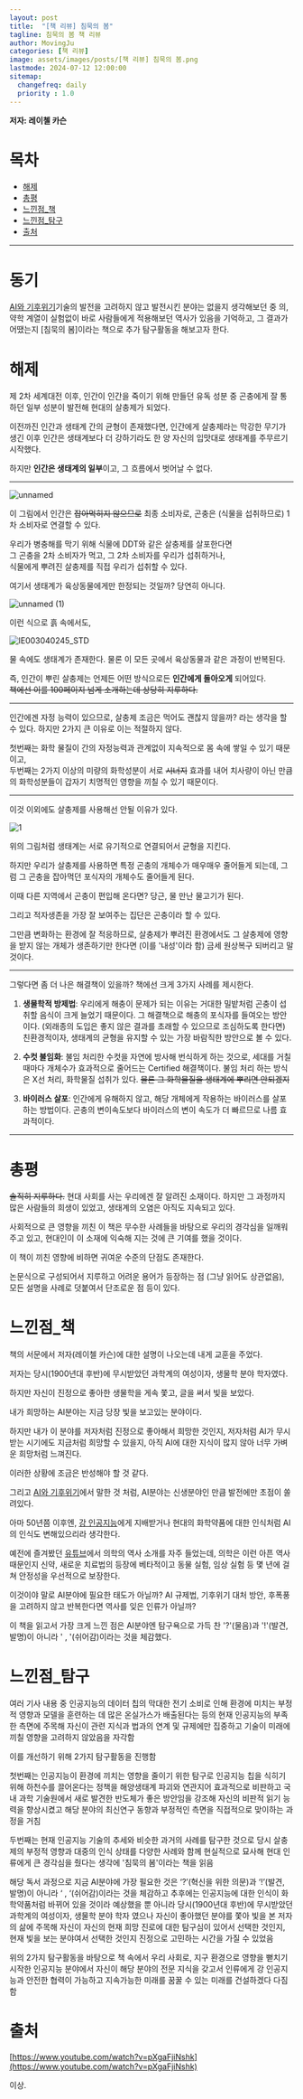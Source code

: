 ```yaml
---
layout: post
title:  "[책 리뷰] 침묵의 봄"
tagline: 침묵의 봄 책 리뷰
author: MovingJu
categories: [책 리뷰]
image: assets/images/posts/[책 리뷰] 침묵의 봄.png
lastmode: 2024-07-12 12:00:00
sitemap:
  changefreq: daily
  priority : 1.0
---
```

**저자: 레이첼 카슨**

# 목차
- [해제](#해제)
- [총평](#총평)
- [느낀점_책](#느낀점_책)
- [느낀점_탐구](#느낀점_탐구)
- [출처](#출처)

----

# 동기

[AI와 기후위기]()기술의 발전을 고려하지 않고 발전시킨 분야는 없을지 생각해보던 중 의, 약학 계열이 실험없이 바로 사람들에게 적용해보던 역사가 있음을 기억하고, 그 결과가 어땠는지 [침묵의 봄]이라는 책으로 추가 탐구활동을 해보고자 한다.

# 해제

제 2차 세계대전 이후, 인간이 인간을 죽이기 위해 만들던 유독 성분 중 곤충에게 잘 통하던 일부 성분이 발전해 현대의 살충제가 되었다.

이전까진 인간과 생태계 간의 균형이 존재했다면, 인간에게 살충제라는 막강한 무기가 생긴 이후 인간은 생태계보다 더 강하기라도 한 양 자신의 입맛대로 생태계를 주무르기 시작했다.

하지만 **인간은 생태계의 일부**이고, 그 흐름에서 벗어날 수 없다.

---------

![unnamed](https://github.com/user-attachments/assets/ffb67d3d-bc71-4615-91d5-bc13a285c40a)

이 그림에서 인간은 ~~잡아먹히지 않으므로~~ 최종 소비자로, 곤충은 (식물을 섭취하므로) 1차 소비자로 연결할 수 있다.

우리가 병충해를 막기 위해 식물에 DDT와 같은 살충제를 살포한다면    
그 곤충을 2차 소비자가 먹고, 그 2차 소비자를 우리가 섭취하거나,   
식물에게 뿌려진 살충제를 직접 우리가 섭취할 수 있다.

여기서 생태계가 육상동물에게만 한정되는 것일까? 당연히 아니다.

![unnamed (1)](https://github.com/user-attachments/assets/2cfd468b-3116-43dd-980b-df7442a48b88) 

이런 식으로 흙 속에서도, 

![IE003040245_STD](https://github.com/user-attachments/assets/030ff9aa-b7d2-4dcd-bf71-98b188bf45de)

물 속에도 생태계가 존재한다. 물론 이 모든 곳에서 육상동물과 같은 과정이 반복된다.

즉, 인간이 뿌린 살충제는 언제든 어떤 방식으로든 **인간에게 돌아오게** 되어있다.    
~~책에선 이를 100페이지 넘게 소개하는데 상당히 지루하다.~~

---------

인간에겐 자정 능력이 있으므로, 살충제 조금은 먹어도 괜찮지 않을까? 라는 생각을 할 수 있다. 하지만 2가지 큰 이유로 이는 적절하지 않다.

첫번째는 화학 물질이 간의 자정능력과 관계없이 지속적으로 몸 속에 쌓일 수 있기 때문이고,    
두번째는 2가지 이상의 미량의 화학성분이 서로 ~~시너지~~ 효과를 내어 치사량이 아닌 만큼의 화학성분들이 갑자기 치명적인 영향을 끼칠 수 있기 때문이다.

---------

이것 이외에도 살충제를 사용해선 안될 이유가 있다.

![1](https://github.com/user-attachments/assets/de0b4037-7098-4ef3-934b-179e59b0d2a8)

위의 그림처럼 생태계는 서로 유기적으로 연결되어서 균형을 지킨다.

하지만 우리가 살충제를 사용하면 특정 곤충의 개체수가 매우매우 줄어들게 되는데, 그럼 그 곤충을 잡아먹던 포식자의 개체수도 줄어들게 된다.

이때 다른 지역에서 곤충이 편입해 온다면? 당근, 물 만난 물고기가 된다.

그리고 적자생존을 가장 잘 보여주는 집단은 곤충이라 할 수 있다.

그만큼 변화하는 환경에 잘 적응하므로, 살충제가 뿌려진 환경에서도 그 살충제에 영향을 받지 않는 개체가 생존하기만 한다면 (이를 '내성'이라 함) 금세 원상복구 되버리고 말 것이다.

--------

그렇다면 좀 더 나은 해결책이 있을까? 책에선 크게 3가지 사례를 제시한다.

1. **생물학적 방제법**: 우리에게 해충이 문제가 되는 이유는 거대한 밀밭처럼 곤충이 섭취할 음식이 크게 늘었기 때문이다. 그 해결책으로 해충의 포식자를 들여오는 방안이다. (외래종의 도입은 좋지 않은 결과를 초래할 수 있으므로 조심하도록 한다면) 친환경적이자, 생태계의 균형을 유지할 수 있는 가장 바람직한 방안으로 볼 수 있다.   

2. **수컷 불임화**: 불임 처리한 수컷을 자연에 방사해 번식하게 하는 것으로, 세대를 거칠 때마다 개체수가 효과적으로 줄어드는 Certified 해결책이다. 불임 처리 하는 방식은 X선 처리, 화학물질 섭취가 있다. ~~물론 그 화학물질을 생태계에 뿌리면 안되겠지~~

3. **바이러스 살포**: 인간에게 유해하지 않고, 해당 개체에게 작용하는 바이러스를 살포하는 방법이다. 곤충의 변이속도보다 바이러스의 변이 속도가 더 빠르므로 나름 효과적이다.

------

# 총평

~~솔직히 지루하다.~~ 현대 사회를 사는 우리에겐 잘 알려진 소재이다. 하지만 그 과정까지 많은 사람들의 희생이 있었고, 생태계의 오염은 아직도 지속되고 있다. 

사회적으로 큰 영향을 끼친 이 책은 무수한 사례들을 바탕으로 우리의 경각심을 일깨워주고 있고, 현대인이 이 소재에 익숙해 지는 것에 큰 기여를 했을 것이다.

이 책이 끼친 영향에 비하면 귀여운 수준의 단점도 존재한다.

논문식으로 구성되어서 지루하고 어려운 용어가 등장하는 점 (그냥 읽어도 상관없음), 모든 설명을 사례로 덧붙여서 단조로운 점 등이 있다.

# 느낀점_책

책의 서문에서 저자(레이첼 카슨)에 대한 설명이 나오는데 내게 교훈을 주었다.

저자는 당시(1900년대 후반)에 무시받았던 과학계의 여성이자, 생물학 분야 학자였다.

하지만 자신이 진정으로 좋아한 생물학을 게속 쫓고, 글을 써서 빛을 보았다.

내가 희망하는 AI분야는 지금 당장 빛을 보고있는 분야이다. 

하지만 내가 이 분야를 저자처럼 진정으로 좋아해서 희망한 것인지, 저자처럼 AI가 무시받는 시기에도 지금처럼 희망할 수 있을지, 아직 AI에 대한 지식이 많지 않아 너무 가벼운 희망처럼 느껴진다. 

이러한 상황에 조금은 반성해야 할 것 같다.

그리고 [AI와 기후위기](https://movingju.github.io/%ED%83%90%EA%B5%AC-%EB%B3%B4%EA%B3%A0%EC%84%9C-AI%EC%99%80-%EA%B8%B0%ED%9B%84%EC%9C%84%EA%B8%B0/#%EB%8A%90%EB%82%80%EC%A0%90)에서 말한 것 처럼, AI분야는 신생분야인 만큼 발전에만 초점이 쏠려있다. 

아마 50년쯤 이후엔, [강 인공지능](https://www.ibm.com/kr-ko/topics/strong-ai)에게 지배받거나 현대의 화학약품에 대한 인식처럼 AI의 인식도 변해있으리라 생각한다.

예전에 즐겨봤던 [유튜브](https://www.youtube.com/watch?v=pXgaFjiNshk)에서 의학의 역사 소개를 자주 들었는데, 의학은 이런 아픈 역사 때문인지 신약, 새로운 치료법의 등장에 베타적이고 동물 실험, 임상 실험 등 몇 년에 걸쳐 안정성을 우선적으로 보장한다.

이것이야 말로 AI분야에 필요한 태도가 아닐까? AI 규제법, 기후위기 대처 방안, 후폭풍을 고려하지 않고 반복한다면 역사를 잊은 인류가 아닐까?

이 책을 읽고서 가장 크게 느낀 점은 AI분야엔 탐구욕으로 가득 찬 '?'(물음)과 '!'(발견, 발명)이 아니라 ' , '(쉬어감)이라는 것을 체감했다.

# 느낀점_탐구

여러 기사 내용 중 인공지능의 데이터 칩의 막대한 전기 소비로 인해 환경에 미치는 부정적 영향과 모델을 훈련하는 데 많은 온실가스가 배출된다는 등의 현재 인공지능의 부족한 측면에 주목해 자신이 관련 지식과 법과의 연계 및 규제에만 집중하고 기술이 미래에 끼칠 영향을 고려하지 않았음을 자각함

이를 개선하기 위해 2가지 탐구활동을 진행함 

첫번째는 인공지능이 환경에 끼치는 영향을 줄이기 위한 탐구로 인공지능 칩을 식히기 위해 하천수를 끌어온다는 정책을 해양생태계 파괴와 연관지어 효과적으로 비판하고 국내 과학 기술원에서 새로 발견한 반도체가 좋은 방안임을 강조해 자신의 비판적 읽기 능력을 향상시켰고 해당 분야의 최신연구 동향과 부정적인 측면을 직접적으로 맞이하는 과정을 거침

두번째는 현재 인공지능 기술의 추세와 비슷한 과거의 사례를 탐구한 것으로 당시 살충제의 부정적 영향과 대중의 인식 상태를 다양한 사례와 함께 현실적으로 묘사해 현대 인류에게 큰 경각심을 줬다는 생각에 '침묵의 봄'이라는 책을 읽음 

해당 독서 과정으로 지금 AI분야에 가장 필요한 것은 ‘?’(혁신을 위한 의문)과 ‘!’(발견, 발명)이 아니라 ‘ , ‘(쉬어감)이라는 것을 체감하고 추후에는 인공지능에 대한 인식이 화학약품처럼 바뀌어 있을 것이라 예상했을 뿐 아니라 당시(1900년대 후반)에 무시받았던 과학계의 여성이자, 생물학 분야 학자 였으나 자신이 좋아했던 분야를 쫓아 빛을 본 저자의 삶에 주목해 자신이 자신의 현재 희망 진로에 대한 탐구심이 있어서 선택한 것인지, 현재 빛을 보는 분야여서 선택한 것인지 진정으로 고민하는 시간을 가질 수 있었음

위의 2가지 탐구활동을 바탕으로 책 속에서 우리 사회로, 지구 환경으로 영향을 뻗치기 시작한 인공지능 분야에서 자신이 해당 분야의 전문 지식을 갖고서 인류에게 강 인공지능과 안전한 협력이 가능하고 지속가능한 미래를 꿈꿀 수 있는 미래를 건설하겠다 다짐함


# 출처

[https://www.youtube.com/watch?v=pXgaFjiNshk](https://www.youtube.com/watch?v=pXgaFjiNshk)

이상.